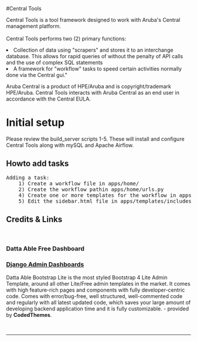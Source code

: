 #Central Tools

Central Tools is a tool framework designed to work with Aruba's Central management platform.<br>  
Central Tools performs two (2) primary functions:<br>

<li>Collection of data using "scrapers" and stores it to an interchange database.  This allows for rapid queries of without the penalty of API calls and the use of complex SQL statements</li>
<li>A framework for "workflow" tasks to speed certain activities normally done via the Central gui."

<p>Aruba Central is a product of HPE/Aruba and is copyright/trademark HPE/Aruba.  Central Tools interacts with Aruba Central as an end user in accordance with the Central EULA.</p>

# Initial setup

Please review the build_server scripts 1-5.  These will install and configure Central Tools along with mySQL and Apache Airflow.


## Howto add tasks
<pre>
Adding a task:
	1) Create a workflow file in apps/home/
	2) Create the workflow pathin apps/home/urls.py
	4) Create one or more templates for the workflow in apps/templates/home
	5) Edit the sidebar.html file in apps/templates/includes to place links for the workflow on the side menu
</pre>

## Credits & Links

<br />

### Datta Able Free Dashboard
### [Django Admin Dashboards](https://appseed.us/admin-dashboards/django)

Datta Able Bootstrap Lite is the most styled Bootstrap 4 Lite Admin Template, around all other Lite/Free admin templates in the market. It comes with high feature-rich pages and components with fully developer-centric code. Comes with error/bug-free, well structured, well-commented code and regularly with all latest updated code, which saves your large amount of developing backend application time and it is fully customizable. - provided by **CodedThemes**.

<br />

---

